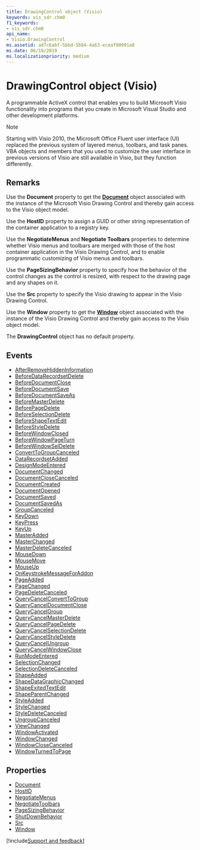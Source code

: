 ```yaml
---
title: DrawingControl object (Visio)
keywords: vis_sdr.chm0
f1_keywords:
- vis_sdr.chm0
api_name:
- Visio.DrawingControl
ms.assetid: ad7c6abf-5bbd-5b84-4a63-eceaf90991a8
ms.date: 06/19/2019
ms.localizationpriority: medium
---
```



# DrawingControl object (Visio)

A programmable ActiveX control that enables you to build Microsoft Visio functionality into programs that you create in Microsoft Visual Studio and other development platforms.

> [!NOTE] 
> Starting with Visio 2010, the Microsoft Office Fluent user interface (UI) replaced the previous system of layered menus, toolbars, and task panes. VBA objects and members that you used to customize the user interface in previous versions of Visio are still available in Visio, but they function differently.

## Remarks

Use the **Document** property to get the **[Document](visio.document.md)** object associated with the instance of the Microsoft Visio Drawing Control and thereby gain access to the Visio object model.

Use the **HostID** property to assign a GUID or other string representation of the container application to a registry key.

Use the **NegotiateMenus** and **Negotiate Toolbars** properties to determine whether Visio menus and toolbars are merged with those of the host container application in the Visio Drawing Control, and to enable programmatic customizing of Visio menus and toolbars.

Use the **PageSizingBehavior** property to specify how the behavior of the control changes as the control is resized, with respect to the drawing page and any shapes on it.

Use the **Src** property to specify the Visio drawing to appear in the Visio Drawing Control.

Use the **Window** property to get the **[Window](visio.window.md)** object associated with the instance of the Visio Drawing Control and thereby gain access to the Visio object model.

The **DrawingControl** object has no default property.

## Events

- [AfterRemoveHiddenInformation](Visio.DrawingControl.AfterRemoveHiddenInformation.md)
- [BeforeDataRecordsetDelete](Visio.DrawingControl.BeforeDataRecordsetDelete.md)
- [BeforeDocumentClose](Visio.DrawingControl.BeforeDocumentClose.md)
- [BeforeDocumentSave](Visio.DrawingControl.BeforeDocumentSave.md)
- [BeforeDocumentSaveAs](Visio.DrawingControl.BeforeDocumentSaveAs.md)
- [BeforeMasterDelete](Visio.DrawingControl.BeforeMasterDelete.md)
- [BeforePageDelete](Visio.DrawingControl.BeforePageDelete.md)
- [BeforeSelectionDelete](Visio.DrawingControl.BeforeSelectionDelete.md)
- [BeforeShapeTextEdit](Visio.DrawingControl.BeforeShapeTextEdit.md)
- [BeforeStyleDelete](Visio.DrawingControl.BeforeStyleDelete.md)
- [BeforeWindowClosed](Visio.DrawingControl.BeforeWindowClosed.md)
- [BeforeWindowPageTurn](Visio.DrawingControl.BeforeWindowPageTurn.md)
- [BeforeWindowSelDelete](Visio.DrawingControl.BeforeWindowSelDelete.md)
- [ConvertToGroupCanceled](Visio.DrawingControl.ConvertToGroupCanceled.md)
- [DataRecordsetAdded](Visio.DrawingControl.DataRecordsetAdded.md)
- [DesignModeEntered](Visio.DrawingControl.DesignModeEntered.md)
- [DocumentChanged](Visio.DrawingControl.DocumentChanged.md)
- [DocumentCloseCanceled](Visio.DrawingControl.DocumentCloseCanceled.md)
- [DocumentCreated](Visio.DrawingControl.DocumentCreated.md)
- [DocumentOpened](Visio.DrawingControl.DocumentOpened.md)
- [DocumentSaved](Visio.DrawingControl.DocumentSaved.md)
- [DocumentSavedAs](Visio.DrawingControl.DocumentSavedAs.md)
- [GroupCanceled](Visio.DrawingControl.GroupCanceled.md)
- [KeyDown](Visio.DrawingControl.KeyDown.md)
- [KeyPress](Visio.DrawingControl.KeyPress.md)
- [KeyUp](Visio.DrawingControl.KeyUp.md)
- [MasterAdded](Visio.DrawingControl.MasterAdded.md)
- [MasterChanged](Visio.DrawingControl.MasterChanged.md)
- [MasterDeleteCanceled](Visio.DrawingControl.MasterDeleteCanceled.md)
- [MouseDown](Visio.DrawingControl.MouseDown.md)
- [MouseMove](Visio.DrawingControl.MouseMove.md)
- [MouseUp](Visio.DrawingControl.MouseUp.md)
- [OnKeystrokeMessageForAddon](Visio.DrawingControl.OnKeystrokeMessageForAddon.md)
- [PageAdded](Visio.DrawingControl.PageAdded.md)
- [PageChanged](Visio.DrawingControl.PageChanged.md)
- [PageDeleteCanceled](Visio.DrawingControl.PageDeleteCanceled.md)
- [QueryCancelConvertToGroup](Visio.DrawingControl.QueryCancelConvertToGroup.md)
- [QueryCancelDocumentClose](Visio.DrawingControl.QueryCancelDocumentClose.md)
- [QueryCancelGroup](Visio.DrawingControl.QueryCancelGroup.md)
- [QueryCancelMasterDelete](Visio.DrawingControl.QueryCancelMasterDelete.md)
- [QueryCancelPageDelete](Visio.DrawingControl.QueryCancelPageDelete.md)
- [QueryCancelSelectionDelete](Visio.DrawingControl.QueryCancelSelectionDelete.md)
- [QueryCancelStyleDelete](Visio.DrawingControl.QueryCancelStyleDelete.md)
- [QueryCancelUngroup](Visio.DrawingControl.QueryCancelUngroup.md)
- [QueryCancelWindowClose](Visio.DrawingControl.QueryCancelWindowClose.md)
- [RunModeEntered](Visio.DrawingControl.RunModeEntered.md)
- [SelectionChanged](Visio.DrawingControl.SelectionChanged.md)
- [SelectionDeleteCanceled](Visio.DrawingControl.SelectionDeleteCanceled.md)
- [ShapeAdded](Visio.DrawingControl.ShapeAdded.md)
- [ShapeDataGraphicChanged](Visio.DrawingControl.ShapeDataGraphicChanged.md)
- [ShapeExitedTextEdit](Visio.DrawingControl.ShapeExitedTextEdit.md)
- [ShapeParentChanged](Visio.DrawingControl.ShapeParentChanged.md)
- [StyleAdded](Visio.DrawingControl.StyleAdded.md)
- [StyleChanged](Visio.DrawingControl.StyleChanged.md)
- [StyleDeleteCanceled](Visio.DrawingControl.StyleDeleteCanceled.md)
- [UngroupCanceled](Visio.DrawingControl.UngroupCanceled.md)
- [ViewChanged](Visio.DrawingControl.ViewChanged.md)
- [WindowActivated](Visio.DrawingControl.WindowActivated.md)
- [WindowChanged](Visio.DrawingControl.WindowChanged.md)
- [WindowCloseCanceled](Visio.DrawingControl.WindowCloseCanceled.md)
- [WindowTurnedToPage](Visio.DrawingControl.WindowTurnedToPage.md)

## Properties

- [Document](Visio.DrawingControl.Document.md)
- [HostID](Visio.DrawingControl.HostID.md)
- [NegotiateMenus](Visio.DrawingControl.NegotiateMenus.md)
- [NegotiateToolbars](Visio.DrawingControl.NegotiateToolbars.md)
- [PageSizingBehavior](Visio.DrawingControl.PageSizingBehavior.md)
- [ShutDownBehavior](Visio.DrawingControl.ShutDownBehavior.md)
- [Src](Visio.DrawingControl.Src.md)
- [Window](Visio.DrawingControl.Window.md)


[!include[Support and feedback](~/includes/feedback-boilerplate.md)]